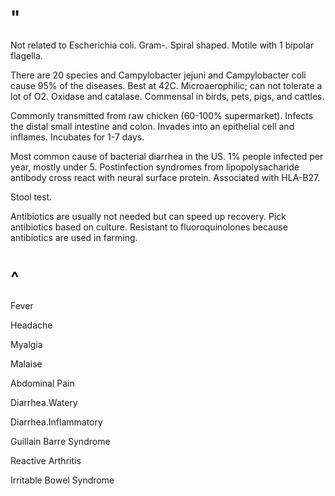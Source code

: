 # "

Not related to Escherichia coli.
Gram-.
Spiral shaped.
Motile with 1 bipolar flagella.

There are 20 species and Campylobacter jejuni and Campylobacter coli cause 95% of the diseases.
Best at 42C.
Microaerophilic; can not tolerate a lot of O2.
Oxidase and catalase.
Commensal in birds, pets, pigs, and cattles.

Commonly transmitted from raw chicken (60-100% supermarket).
Infects the distal small intestine and colon.
Invades into an epithelial cell and inflames.
Incubates for 1-7 days.

Most common cause of bacterial diarrhea in the US.
1% people infected per year, mostly under 5.
Postinfection syndromes from lipopolysacharide antibody cross react with neural surface protein.
Associated with HLA-B27.

Stool test.

Antibiotics are usually not needed but can speed up recovery.
Pick antibiotics based on culture.
Resistant to fluoroquinolones because antibiotics are used in farming.

# ^

Fever

Headache

Myalgia

Malaise

Abdominal Pain

Diarrhea.Watery

Diarrhea.Inflammatory

Guillain Barre Syndrome

Reactive Arthritis

Irritable Bowel Syndrome
